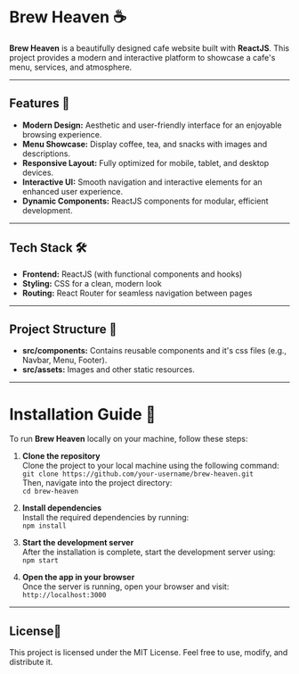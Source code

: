 # Brew Heaven ☕  

**Brew Heaven** is a beautifully designed cafe website built with **ReactJS**. This project provides a modern and interactive platform to showcase a cafe's menu, services, and atmosphere.

---

## Features 🌟  

- **Modern Design:** Aesthetic and user-friendly interface for an enjoyable browsing experience.  
- **Menu Showcase:** Display coffee, tea, and snacks with images and descriptions.  
- **Responsive Layout:** Fully optimized for mobile, tablet, and desktop devices.  
- **Interactive UI:** Smooth navigation and interactive elements for an enhanced user experience.  
- **Dynamic Components:** ReactJS components for modular, efficient development.

---

## Tech Stack 🛠️  

- **Frontend:** ReactJS (with functional components and hooks)  
- **Styling:** CSS for a clean, modern look  
- **Routing:** React Router for seamless navigation between pages  

---

## Project Structure 📂  

- **src/components:** Contains reusable components and it's css files (e.g., Navbar, Menu, Footer). 
- **src/assets:** Images and other static resources.

---

# Installation Guide 🚀

To run **Brew Heaven** locally on your machine, follow these steps:

1. **Clone the repository**  
   Clone the project to your local machine using the following command:  
   `git clone https://github.com/your-username/brew-heaven.git`  
   Then, navigate into the project directory:  
   `cd brew-heaven`

2. **Install dependencies**  
   Install the required dependencies by running:  
   `npm install`

3. **Start the development server**  
   After the installation is complete, start the development server using:  
   `npm start`

4. **Open the app in your browser**  
   Once the server is running, open your browser and visit:  
   `http://localhost:3000`

---

## License📜 
This project is licensed under the MIT License. Feel free to use, modify, and distribute it.



